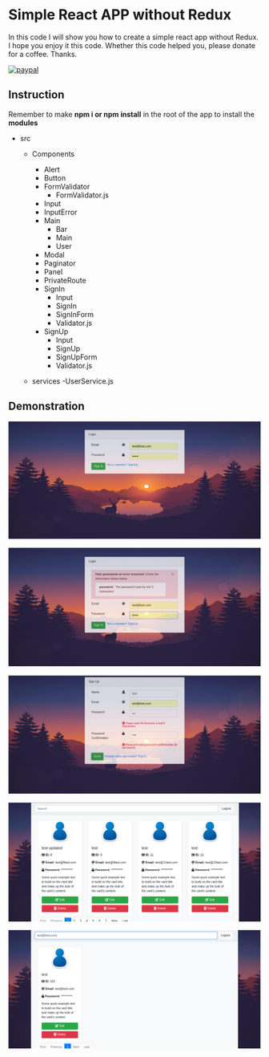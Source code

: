 # Simple React APP without Redux

In this code I will show you how to create a simple react app without Redux. I hope you enjoy it this code. Whether this code helped you, please donate for a coffee. Thanks.

[![paypal](https://www.paypalobjects.com/en_US/i/btn/btn_donateCC_LG.gif)](https://www.paypal.com/cgi-bin/webscr?cmd=_s-xclick&hosted_button_id=AFSV8TQBVW6LC)

## Instruction

Remember to make **npm i or npm install** in the root of the app to install the **modules**

- src

  - Components

    - Alert
    - Button
    - FormValidator
      - FormValidator.js
    - Input
    - InputError
    - Main
      - Bar
      - Main
      - User
    - Modal
    - Paginator
    - Panel
    - PrivateRoute
    - SignIn
      - Input
      - SignIn
      - SignInForm
      - Validator.js
    - SignUp
      - Input
      - SignUp
      - SignUpForm
      - Validator.js

  - services
    -UserService.js

## Demonstration

![React App](https://raw.githubusercontent.com/JoanVasquez/react_usermanagment/master/demonstration/1.png)

![React App](https://raw.githubusercontent.com/JoanVasquez/react_usermanagment/master/demonstration/2.png)

![React App](https://raw.githubusercontent.com/JoanVasquez/react_usermanagment/master/demonstration/3.png)

![React App](https://raw.githubusercontent.com/JoanVasquez/react_usermanagment/master/demonstration/4.png)

![React App](https://raw.githubusercontent.com/JoanVasquez/react_usermanagment/master/demonstration/5.png)
